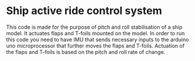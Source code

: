 # Ship active ride control system

This code is made for the purpose of pitch and roll stabilisation of a ship model. It actuates flaps and T-foils mounted on the model. In order to run this code you need to have IMU that sends necessary inputs to the arduino uno microprocessor that further moves the flaps and T-foils. Actuation of the flaps and T-foils is based on the pitch and roll rate of change.